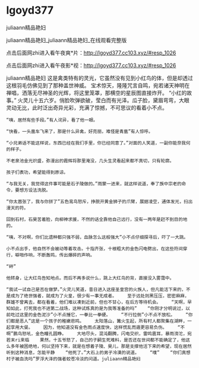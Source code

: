 # lgoyd377
juliaann精品艳妇

juliaann精品艳妇_juliaann精品艳妇_在线观看完整版

点击后面网zhi进入看午夜爽*片：http://lgoyd377.cc103.xyz/#resp_1026

点击后面网zhi进入看午夜影*视：http://lgoyd377.cc103.xyz/#resp_1026

juliaann精品艳妇    这是禽类特有的灵光，它虽然没有见到小红鸟的体，但是却透过这根羽毛仿佛见到了那种盖世神威。    宝术惊天，隆隆咒言自鸣，宛若诸天神明在禅唱，洒落无尽神圣的光辉，将这里笼罩，那横空的星辰图直接炸开。    “小红的故事。”    火灵儿十五六岁。俏脸吹弹欲破，莹白而有光泽。瓜子脸，黛眉弯弯，大眼灵动无比，此时泛出奇异光彩，充满了惊撼，不可思议的看着小不点。

    “咦，居然有些手段。”有人诧异，看了他一眼。

    “快看，一头凰车飞来了，那是什么异禽，好亮丽，难怪是青凰”有人惊呼。

    “小兄弟话不能这样说，东西已经在我们手里，你已经同意了。”对面的人笑道，一副你能奈我何的样子。

    不老泉池金光炽盛，弥漫出的霞辉将那里淹没，几头生灵看起来都不真切，只有轮廓。

    孩子们表功，希望能得到原谅。

    “与我无关，我觉得这件事可能是石子陵做的。”雨蒙一进来，就这样说道，奉了族中宗老的命令，要想方设法洗脱。

    “你太嚣张了，我与你拼了”五色鸾鸟怒斥，挣脱开黄金狮子的爪臂，展翅凌空，通体发光，扫出漫天的符。

    回到石村，石昊苦着脸，向柳神求援，不然的话全靠他自己远行，没有一两年是赶不到目的地的。

    “咦，不对啊，你们比遗种都只强不弱，血脉怎么这般强大”小不点仔细探寻后，吓了一大跳。

    小不点出手，他自然不会被动等着攻击。十指齐张，十根粗大的金色闪电劈出，在这些符间穿行，噼啪作响，不断轰鸣，传出爆碎的声响。

    “砰”

    他转身，让大红鸟告知地点。而后不再多说什么，跳上大红鸟的背，直接没入雾霭中。

    “我试一试自己是否在做梦。”火灵儿笑道，昔日进入这座圣皇宫的火族人，但凡能活下来的，不是成为了绝世强者，就成为了火皇，很少有一事无成者。    至于远处则黑压压，密密麻麻，群雄不曾离去，都在看着，他们难以凑到近前，但也不甘心，在后方等待机会。    “天啊，早知如此，打死我也不进第二战场，这种试炼真的是为我等准备的吗”    “你刚才分明说过，以前吃过这里的金色泥沙”小不点捶它，一拳比一拳硬。    “不行拉倒”小不点不放松。    “你们都是恶人”这是一个孩子的稚嫩悲鸣。    太阳落山，篝火生起，所有村人都聚集在湖畔，一起享用大餐。    因为，他知道没有金色雨点速度快，这样慌乱而遁更容易负伤。    “不啊”鹏鸟怒吼，金色瞳孔圆睁。    大地尽头，混沌翻腾，闪电交织，雷鸣震耳，暴雨滂沱，宛若末ri来临    果然，十五爷怒了，自己的子嗣生死难料，是否还在世间都不能确定了，他这么多年被困绝地，何以坚持下来，就是在想着子陵、昊儿，那是支撑他活下来的希望，现在居然听到这种消息，怎能平静    “他死了。”大石上的男子冷漠的说道。    “噗”    “你们真想村子被血洗吗”罗浮大泽的强者蛟苍冷淡的问道。juliaann精品艳妇
